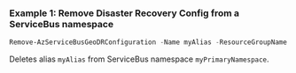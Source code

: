 ### Example 1: Remove Disaster Recovery Config from a ServiceBus namespace
```powershell
Remove-AzServiceBusGeoDRConfiguration -Name myAlias -ResourceGroupName myResourceGroup -NamespaceName myPrimaryNamespace
```

Deletes alias `myAlias` from ServiceBus namespace `myPrimaryNamespace`.

